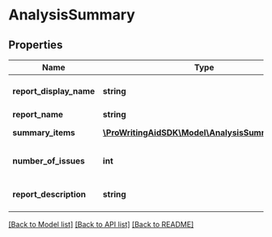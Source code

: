 # AnalysisSummary

## Properties
Name | Type | Description | Notes
------------ | ------------- | ------------- | -------------
**report_display_name** | **string** | Report&#39;s display name | [optional] 
**report_name** | **string** | Report&#39;s ID | [optional] 
**summary_items** | [**\ProWritingAidSDK\Model\AnalysisSummaryItem[]**](AnalysisSummaryItem.md) | Found issues | [optional] 
**number_of_issues** | **int** | Number of found issues | [optional] 
**report_description** | **string** | Short report description | [optional] 

[[Back to Model list]](../README.md#documentation-for-models) [[Back to API list]](../README.md#documentation-for-api-endpoints) [[Back to README]](../README.md)


